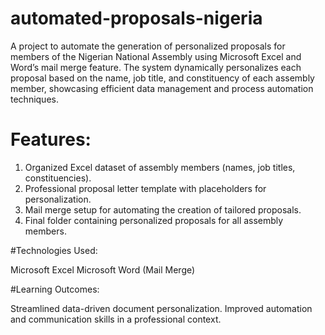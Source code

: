 # automated-proposals-nigeria
A project to automate the generation of personalized proposals for members of the Nigerian National Assembly using Microsoft Excel and Word’s mail merge feature. The system dynamically personalizes each proposal based on the name, job title, and constituency of each assembly member, showcasing efficient data management and process automation techniques.

# Features:

1. Organized Excel dataset of assembly members (names, job titles, constituencies).
2. Professional proposal letter template with placeholders for personalization.
3. Mail merge setup for automating the creation of tailored proposals.
4. Final folder containing personalized proposals for all assembly members.

#Technologies Used:

Microsoft Excel
Microsoft Word (Mail Merge)

#Learning Outcomes:

Streamlined data-driven document personalization.
Improved automation and communication skills in a professional context.
